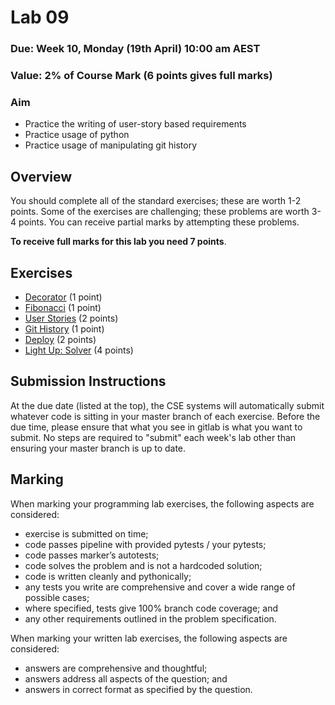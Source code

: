 # Lab 09

### Due: Week 10, Monday (19th April) 10:00 am AEST

### Value: 2% of Course Mark (6 points gives full marks)

### Aim

* Practice the writing of user-story based requirements
* Practice usage of python
* Practice usage of manipulating git history

## Overview

You should complete all of the standard exercises; these are worth 1-2 points.
Some of the exercises are challenging; these problems are worth 3-4 points. You can receive partial marks by attempting these problems.

**To receive full marks for this lab you need 7 points**.

## Exercises

 * [Decorator](https://cgi.cse.unsw.edu.au/~cs1531/redirect/?path=COMP1531/21T1/students/_/lab09_decorator) (1 point)
 * [Fibonacci](https://cgi.cse.unsw.edu.au/~cs1531/redirect/?path=COMP1531/21T1/students/_/lab09_fibonacci) (1 point)
 * [User Stories](https://cgi.cse.unsw.edu.au/~cs1531/redirect/?path=COMP1531/21T1/students/_/lab09_stories) (2 points)
 * [Git History](https://cgi.cse.unsw.edu.au/~cs1531/redirect/?path=COMP1531/21T1/students/_/lab09_history) (1 point)
 * [Deploy](https://cgi.cse.unsw.edu.au/~cs1531/redirect/?path=COMP1531/21T1/students/_/lab09_deploy) (2 points)
 * [Light Up: Solver](https://cgi.cse.unsw.edu.au/~cs1531/redirect/?path=COMP1531/21T1/students/_/lab09_lightup) (4 points)

## Submission Instructions

At the due date (listed at the top), the CSE systems will automatically submit whatever code is sitting in your master branch of each exercise. Before the due time, please ensure that what you see in gitlab is what you want to submit. No steps are required to "submit" each week's lab other than ensuring your master branch is up to date.

## Marking

When marking your programming lab exercises, the following aspects are considered:
* exercise is submitted on time;
* code passes pipeline with provided pytests / your pytests;
* code passes marker’s autotests;
* code solves the problem and is not a hardcoded solution;
* code is written cleanly and pythonically;
* any tests you write are comprehensive and cover a wide range of possible cases;
* where specified, tests give 100% branch code coverage; and
* any other requirements outlined in the problem specification.

When marking your written lab exercises, the following aspects are considered:
* answers are comprehensive and thoughtful;
* answers address all aspects of the question; and
* answers in correct format as specified by the question.

